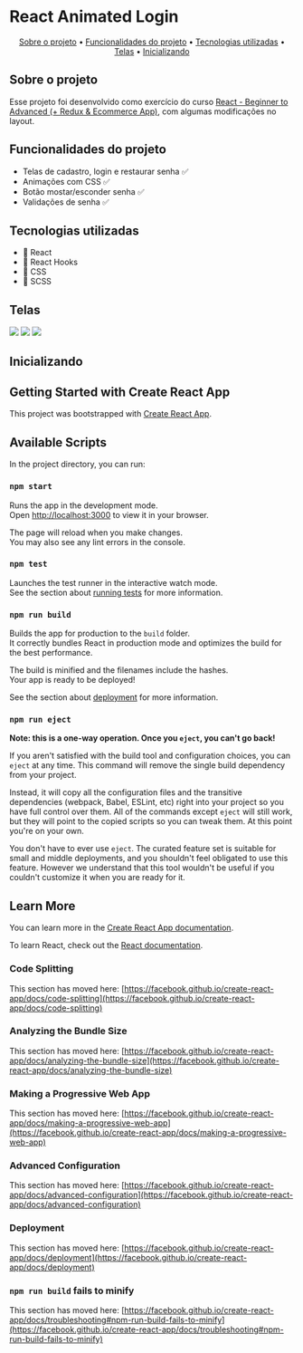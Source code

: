 # React Animated Login

<p align="center">
 <a href="#sobre-o-projeto">Sobre o projeto</a> •
 <a href="#funcionalidades-do-projeto">Funcionalidades do projeto</a> • 
 <a href="#tecnologias-utilizadas">Tecnologias utilizadas</a> • 
 <a href="#telas">Telas</a> • 
 <a href="#inicializando">Inicializando</a>
</p> 

## Sobre o projeto

Esse projeto foi desenvolvido como exercício do curso [React - Beginner to Advanced (+ Redux & Ecommerce App)](https://www.udemy.com/course/react-beginner-to-advanced-with-redux-ecommerce-app/), com algumas modificações no layout.

## Funcionalidades do projeto

<ul>
<li>Telas de cadastro, login e restaurar senha ✅</li>
<li>Animações com CSS ✅</li>
<li>Botão mostar/esconder senha ✅</li>
<li>Validações de senha ✅</li>
</ul>

## Tecnologias utilizadas

- 🚀 React
- 🚀 React Hooks
- 🚀 CSS
- 🚀 SCSS
## Telas 
<img src="src/assets/readme/validacao.gif" />
<img src="src/assets/readme/senha.gif" />
<img src="src/assets/readme/telas.gif" />


## Inicializando

## Getting Started with Create React App

This project was bootstrapped with [Create React App](https://github.com/facebook/create-react-app).

## Available Scripts

In the project directory, you can run:

### `npm start`

Runs the app in the development mode.\
Open [http://localhost:3000](http://localhost:3000) to view it in your browser.

The page will reload when you make changes.\
You may also see any lint errors in the console.

### `npm test`

Launches the test runner in the interactive watch mode.\
See the section about [running tests](https://facebook.github.io/create-react-app/docs/running-tests) for more information.

### `npm run build`

Builds the app for production to the `build` folder.\
It correctly bundles React in production mode and optimizes the build for the best performance.

The build is minified and the filenames include the hashes.\
Your app is ready to be deployed!

See the section about [deployment](https://facebook.github.io/create-react-app/docs/deployment) for more information.

### `npm run eject`

**Note: this is a one-way operation. Once you `eject`, you can't go back!**

If you aren't satisfied with the build tool and configuration choices, you can `eject` at any time. This command will remove the single build dependency from your project.

Instead, it will copy all the configuration files and the transitive dependencies (webpack, Babel, ESLint, etc) right into your project so you have full control over them. All of the commands except `eject` will still work, but they will point to the copied scripts so you can tweak them. At this point you're on your own.

You don't have to ever use `eject`. The curated feature set is suitable for small and middle deployments, and you shouldn't feel obligated to use this feature. However we understand that this tool wouldn't be useful if you couldn't customize it when you are ready for it.

## Learn More

You can learn more in the [Create React App documentation](https://facebook.github.io/create-react-app/docs/getting-started).

To learn React, check out the [React documentation](https://reactjs.org/).

### Code Splitting

This section has moved here: [https://facebook.github.io/create-react-app/docs/code-splitting](https://facebook.github.io/create-react-app/docs/code-splitting)

### Analyzing the Bundle Size

This section has moved here: [https://facebook.github.io/create-react-app/docs/analyzing-the-bundle-size](https://facebook.github.io/create-react-app/docs/analyzing-the-bundle-size)

### Making a Progressive Web App

This section has moved here: [https://facebook.github.io/create-react-app/docs/making-a-progressive-web-app](https://facebook.github.io/create-react-app/docs/making-a-progressive-web-app)

### Advanced Configuration

This section has moved here: [https://facebook.github.io/create-react-app/docs/advanced-configuration](https://facebook.github.io/create-react-app/docs/advanced-configuration)

### Deployment

This section has moved here: [https://facebook.github.io/create-react-app/docs/deployment](https://facebook.github.io/create-react-app/docs/deployment)

### `npm run build` fails to minify

This section has moved here: [https://facebook.github.io/create-react-app/docs/troubleshooting#npm-run-build-fails-to-minify](https://facebook.github.io/create-react-app/docs/troubleshooting#npm-run-build-fails-to-minify)
